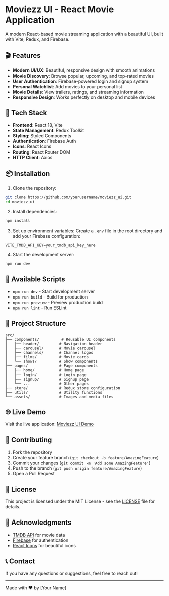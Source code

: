 # Moviezz UI - React Movie Application

A modern React-based movie streaming application with a beautiful UI, built with Vite, Redux, and Firebase.

## 🎬 Features

- **Modern UI/UX**: Beautiful, responsive design with smooth animations
- **Movie Discovery**: Browse popular, upcoming, and top-rated movies
- **User Authentication**: Firebase-powered login and signup system
- **Personal Watchlist**: Add movies to your personal list
- **Movie Details**: View trailers, ratings, and streaming information
- **Responsive Design**: Works perfectly on desktop and mobile devices

## 🚀 Tech Stack

- **Frontend**: React 18, Vite
- **State Management**: Redux Toolkit
- **Styling**: Styled Components
- **Authentication**: Firebase Auth
- **Icons**: React Icons
- **Routing**: React Router DOM
- **HTTP Client**: Axios

## 📦 Installation

1. Clone the repository:
```bash
git clone https://github.com/yourusername/moviezz_ui.git
cd moviezz_ui
```

2. Install dependencies:
```bash
npm install
```

3. Set up environment variables:
Create a `.env` file in the root directory and add your Firebase configuration:
```env
VITE_TMDB_API_KEY=your_tmdb_api_key_here
```

4. Start the development server:
```bash
npm run dev
```

## 🔧 Available Scripts

- `npm run dev` - Start development server
- `npm run build` - Build for production
- `npm run preview` - Preview production build
- `npm run lint` - Run ESLint

## 📁 Project Structure

```
src/
├── components/          # Reusable UI components
│   ├── header/         # Navigation header
│   ├── carousel/       # Movie carousel
│   ├── channels/       # Channel logos
│   ├── films/          # Movie cards
│   └── shows/          # Show components
├── pages/              # Page components
│   ├── home/           # Home page
│   ├── login/          # Login page
│   ├── signup/         # Signup page
│   └── ...             # Other pages
├── store/              # Redux store configuration
├── utils/              # Utility functions
└── assets/             # Images and media files
```

## 🌐 Live Demo

Visit the live application: [Moviezz UI Demo](moviezz-ui.vercel.app)

## 🤝 Contributing

1. Fork the repository
2. Create your feature branch (`git checkout -b feature/AmazingFeature`)
3. Commit your changes (`git commit -m 'Add some AmazingFeature'`)
4. Push to the branch (`git push origin feature/AmazingFeature`)
5. Open a Pull Request

## 📝 License

This project is licensed under the MIT License - see the [LICENSE](LICENSE) file for details.

## 🙏 Acknowledgments

- [TMDB API](https://www.themoviedb.org/documentation/api) for movie data
- [Firebase](https://firebase.google.com/) for authentication
- [React Icons](https://react-icons.github.io/react-icons/) for beautiful icons

## 📞 Contact

If you have any questions or suggestions, feel free to reach out!

---

Made with ❤️ by [Your Name]
